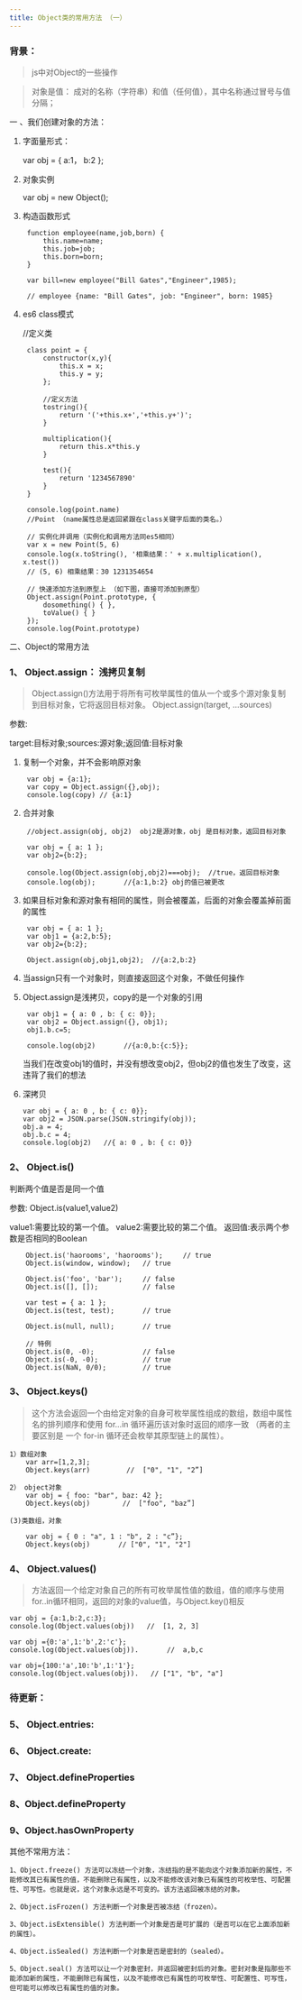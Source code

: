 ```yaml
---
title: Object类的常用方法 （一）
---
```

### 背景：



> js中对Object的一些操作

> 对象是值： 成对的名称（字符串）和值（任何值），其中名称通过冒号与值分隔；	

一 、我们创建对象的方法：

1. 字面量形式：

	var obj = {
		a:1，
		b:2
	}; 

2. 对象实例

	var obj = new Object();
3. 构造函数形式

		function employee(name,job,born) {
		    this.name=name;
		    this.job=job;
		    this.born=born;
		}

		var bill=new employee("Bill Gates","Engineer",1985);
 
		// employee {name: "Bill Gates", job: "Engineer", born: 1985} 

	
4. es6 class模式

	//定义类

		class point = {
			constructor(x,y){
				this.x = x;
				this.y = y;	
			};
	
			//定义方法
			tostring(){
				return '('+this.x+','+this.y+')';
			}
	
			multiplication(){
				return this.x*this.y
			}
	
			test(){
				return '1234567890'
			}
		}

		console.log(point.name)
		//Point （name属性总是返回紧跟在class关键字后面的类名。）
        
        // 实例化并调用（实例化和调用方法同es5相同）
        var x = new Point(5, 6)
        console.log(x.toString(), '相乘结果：' + x.multiplication(), x.test())
        // (5, 6) 相乘结果：30 1231354654
       
        // 快速添加方法到原型上 （如下图，直接可添加到原型）
        Object.assign(Point.prototype, {
            dosomething() { },
            toValue() { }
        });
        console.log(Point.prototype)
	
二、Object的常用方法

### 1、 Object.assign：  浅拷贝复制

> Object.assign()方法用于将所有可枚举属性的值从一个或多个源对象复制到目标对象，它将返回目标对象。 Object.assign(target, ...sources)

参数:

target:目标对象;sources:源对象;返回值:目标对象

1. 复制一个对象，并不会影响原对象

		var obj = {a:1};
		var copy = Object.assign({},obj);
		console.log(copy) // {a:1}

2. 合并对象
		
		//object.assign(obj, obj2)  obj2是源对象，obj 是目标对象，返回目标对象
	 
		var obj = { a: 1 };
		var obj2={b:2};
		
		console.log(Object.assign(obj,obj2)===obj);  //true，返回目标对象
		console.log(obj);       //{a:1,b:2} obj的值已被更改

3. 如果目标对象和源对象有相同的属性，则会被覆盖，后面的对象会覆盖掉前面的属性
	
	 
		var obj = { a: 1 };
		var obj1 = {a:2,b:5};
		var obj2={b:2};
		
		Object.assign(obj,obj1,obj2);  //{a:2,b:2}

4. 当assign只有一个对象时，则直接返回这个对象，不做任何操作

5. Object.assign是浅拷贝，copy的是一个对象的引用

		var obj1 = { a: 0 , b: { c: 0}};
		var obj2 = Object.assign({}, obj1);
		obj1.b.c=5;
	
		console.log(obj2)       //{a:0,b:{c:5}};

	当我们在改变obj1的值时，并没有想改变obj2，但obj2的值也发生了改变，这违背了我们的想法

6.  深拷贝
	
		var obj = { a: 0 , b: { c: 0}};
		var obj2 = JSON.parse(JSON.stringify(obj));
		obj.a = 4;
		obj.b.c = 4;
		console.log(obj2)   //{ a: 0 , b: { c: 0}}
		

### 2、 Object.is()

判断两个值是否是同一个值 

参数:  Object.is(value1,value2)
	
value1:需要比较的第一个值。 value2:需要比较的第二个值。 返回值:表示两个参数是否相同的Boolean


		Object.is('haorooms', 'haorooms');     // true
		Object.is(window, window);   // true
		
		Object.is('foo', 'bar');     // false
		Object.is([], []);           // false
		
		var test = { a: 1 };
		Object.is(test, test);       // true
		
		Object.is(null, null);       // true
		
		// 特例
		Object.is(0, -0);            // false
		Object.is(-0, -0);           // true
		Object.is(NaN, 0/0);         // true	

### 3、 Object.keys()

> 这个方法会返回一个由给定对象的自身可枚举属性组成的数组，数组中属性名的排列顺序和使用 for...in 循环遍历该对象时返回的顺序一致 （两者的主要区别是 一个 for-in 循环还会枚举其原型链上的属性）。

	1）数组对象
		var arr=[1,2,3];            
		Object.keys(arr)         //  ["0", "1", "2”]

	2） object对象
		var obj = { foo: "bar", baz: 42 };
		Object.keys(obj)        //  ["foo", "baz”]

	(3)类数组，对象

		var obj = { 0 : "a", 1 : "b", 2 : "c”};
		Object.keys(obj)       // ["0", "1", "2"] 

### 4、 Object.values()


> 方法返回一个给定对象自己的所有可枚举属性值的数组，值的顺序与使用for..in循环相同，返回的对象的value值，与Object.key()相反

	var obj = {a:1,b:2,c:3};
	console.log(Object.values(obj))   //  [1, 2, 3]

	var obj ={0:'a',1:'b',2:'c'};
	console.log(Object.values(obj)).       //  a,b,c

	var obj={100:'a',10:'b',1:'1'};
	console.log(Object.values(obj)).   // ["1", "b", "a"]

### 待更新：
### 5、 Object.entries:	

### 6、 Object.create:	
		
### 7、 Object.defineProperties

### 8、Object.defineProperty

### 9、Object.hasOwnProperty


其他不常用方法：

	1、Object.freeze() 方法可以冻结一个对象，冻结指的是不能向这个对象添加新的属性，不能修改其已有属性的值，不能删除已有属性，以及不能修改该对象已有属性的可枚举性、可配置性、可写性。也就是说，这个对象永远是不可变的。该方法返回被冻结的对象。
	
	2、Object.isFrozen() 方法判断一个对象是否被冻结（frozen）。
	
	3、Object.isExtensible() 方法判断一个对象是否是可扩展的（是否可以在它上面添加新的属性）。
	
	4、Object.isSealed() 方法判断一个对象是否是密封的（sealed）。
	
	5、Object.seal() 方法可以让一个对象密封，并返回被密封后的对象。密封对象是指那些不能添加新的属性，不能删除已有属性，以及不能修改已有属性的可枚举性、可配置性、可写性，但可能可以修改已有属性的值的对象。